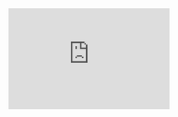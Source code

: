 <iframe src="https://us3.ca.analytics.ibm.com/bi/?perspective=dashboard&amp;pathRef=.my_folders%2FSimple%2Bdashboard&amp;closeWindowOnLastView=true&amp;ui_appbar=false&amp;ui_navbar=false&amp;shareMode=embedded&amp;action=view&amp;mode=dashboard&amp;subView=model00000186c51bf77d_00000000" width="320" height="200" frameborder="0" gesture="media" allow="encrypted-media" allowfullscreen=""></iframe>